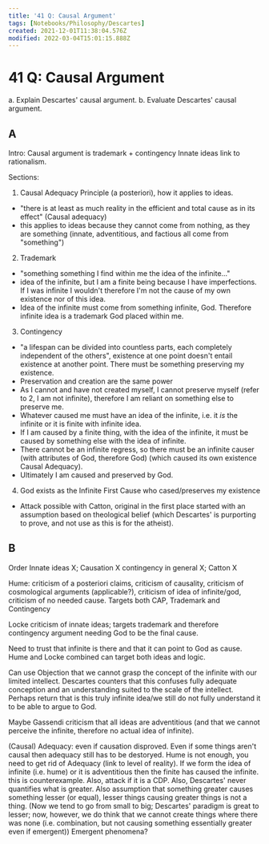 ```yaml
---
title: '41 Q: Causal Argument'
tags: [Notebooks/Philosophy/Descartes]
created: 2021-12-01T11:38:04.576Z
modified: 2022-03-04T15:01:15.888Z
---
```


# 41 Q: Causal Argument

a. Explain Descartes' causal argument.
b. Evaluate Descartes' causal argument.

## A


Intro:
Causal argument is trademark + contingency
Innate ideas link to rationalism.

Sections: 
1. Causal Adequacy Principle (a posteriori), how it applies to ideas.
- "there is at least as much reality in the efficient and total cause as in its effect" (Causal adequacy)
- this applies to ideas because they cannot come from nothing, as they are something (innate, adventitious, and factious all come from "something")
2. Trademark
- "something something I find within me the idea of the infinite..."
- idea of the infinite, but I am a finite being because I have imperfections. If I was infinite I wouldn't therefore I'm not the cause of my own existence nor of this idea.
- Idea of the infinite must come from something infinite, God. Therefore infinite idea is a trademark God placed within me.
3. Contingency
- "a lifespan can be divided into countless parts, each completely independent of the others", existence at one point doesn't entail existence at another point. There must be something preserving my existence.
- Preservation and creation are the same power
- As I cannot and have not created myself, I cannot preserve myself (refer to 2, I am not infinite), therefore I am reliant on something else to preserve me.
- Whatever caused me must have an idea of the infinite, i.e. it *is* the infinite or it is finite with infinite idea.
- If I am caused by a finite thing, with the idea of the infinite, it must be caused by something else with the idea of infinite.
- There cannot be an infinite regress, so there must be an infinite causer (with attributes of God, therefore God) (which caused its own existence Causal Adequacy).
- Ultimately I am caused and preserved by God.
4. God exists as the Infinite First Cause who cased/preserves my existence
- Attack possible with Catton, original in the first place started with an assumption based on theological belief (which Descartes' is purporting to prove, and not use as this is for the atheist).

## B
Order Innate ideas X; Causation X contingency in general X; Catton X 

Hume: criticism of a posteriori claims, criticism of causality, criticism of cosmological arguments (applicable?), criticism of idea of infinite/god, criticism of no needed cause. Targets both CAP, Trademark and Contingency

Locke criticism of innate ideas; targets trademark and therefore contingency argument needing God to be the final cause. 

Need to trust that infinite is there and that it can point to God as cause. Hume and Locke combined can target both ideas and logic.

Can use Objection that we cannot grasp the concept of the infinite with our limited intellect. Descartes counters that this confuses fully adequate conception and an understanding suited to the scale of the intellect. Perhaps return that is this truly infinite idea/we still do not fully understand it to be able to argue to God.

Maybe Gassendi criticism that all ideas are adventitious (and that we cannot perceive the infinite, therefore no actual idea of infinite).

(Causal) Adequacy:
even if causation disproved. Even if some things aren't causal then adequacy still has to be destoryed. Hume is not enough, you need to get rid of Adequacy (link to level of reality).
If we form the idea of infinite (i.e. hume) or it is adventitious then the finite has caused the infinite. this is counterexample.
Also, attack if it is a CDP.
Also, Descartes' never quantifies what is greater. Also assumption that something greater causes something lesser (or equal), lesser things causing greater things is not a thing. (Now we tend to go from small to big; Descartes' paradigm is great to lesser; now, however, we do think that we cannot create things where there was none (i.e. combination, but not causing something essentially greater even if emergent))
Emergent phenomena?

